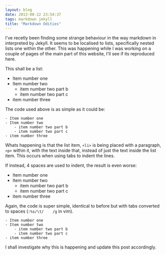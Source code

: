 ```yaml
---
layout: blog
date: 2013-08-22 23:54:37
tags: markdown jekyll
title: "Markdown Odities"
---
```

I've recetly been finding some strange behaviour in the way markdown in
interpreted by Jekyll. It seems to be localised to lists, specifically nested
lists one within the other. This was happening while I was working on a couple
of pages of the main part of this website, I'll see if its reproduced here.

This shall be a list:

- Item number one
- Item number two
	- item number two part b
	- item number two part c
- item number three

The code used above is as simple as it could be:

	- Item number one
	- Item number two
		- item number two part b
		- item number two part c
	- item number three

Whats happening is that the list item, `<li>` is being placed with a paragraph,
`<p>` within it, with the text inside that, instead of just the text inside the
list item. This occurs when using tabs to indent the lines.

If instead, 4 spaces are used to indent, the result is even worse:

- Item number one
- Item number two
    - item number two part b
    - item number two part c
- item number three

Again, the code is super simple, identical to before but with tabs converted to
spaces (`:%s/\t/    /g` in vim).

    - Item number one
    - Item number two
        - item number two part b
        - item number two part c
    - item number three

I shall investigate why this is happening and update this post accordingly.
